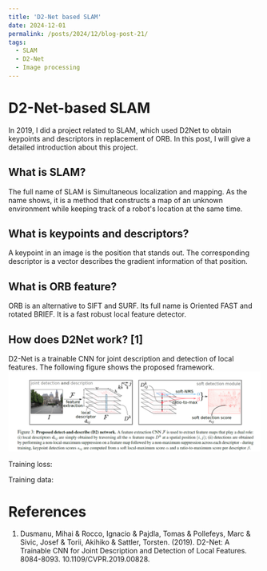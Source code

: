 ```yaml
---
title: 'D2-Net based SLAM'
date: 2024-12-01
permalink: /posts/2024/12/blog-post-21/
tags:
  - SLAM
  - D2-Net
  - Image processing
---
```


D2-Net-based SLAM
======
In 2019, I did a project related to SLAM, which used D2Net to obtain keypoints
and descriptors in replacement of ORB. In this post, I will give a detailed introduction
about this project.

What is SLAM?
-----
The full name of SLAM is Simultaneous localization and mapping. As the name shows, it is
a method that constructs a map of an unknown environment while keeping track of a robot's location at the same time.


What is keypoints and descriptors?
-----
A keypoint in an image is the position that stands out.
The corresponding descriptor is a vector describes the gradient information of that position.


What is ORB feature?
------
ORB is an alternative to SIFT and SURF. Its full name is Oriented FAST and rotated BRIEF.
It is a fast robust local feature detector.

How does D2Net work? [1]
------
D2-Net is a trainable CNN for joint description and detection of local features.
The following figure shows the proposed framework.
![img.png](images/D2Net.png)


Training loss:




Training data:





References
=====
1. Dusmanu, Mihai & Rocco, Ignacio & Pajdla, Tomas & Pollefeys, Marc & Sivic, Josef & Torii, Akihiko & Sattler, Torsten. (2019). D2-Net: A Trainable CNN for Joint Description and Detection of Local Features. 8084-8093. 10.1109/CVPR.2019.00828. 

